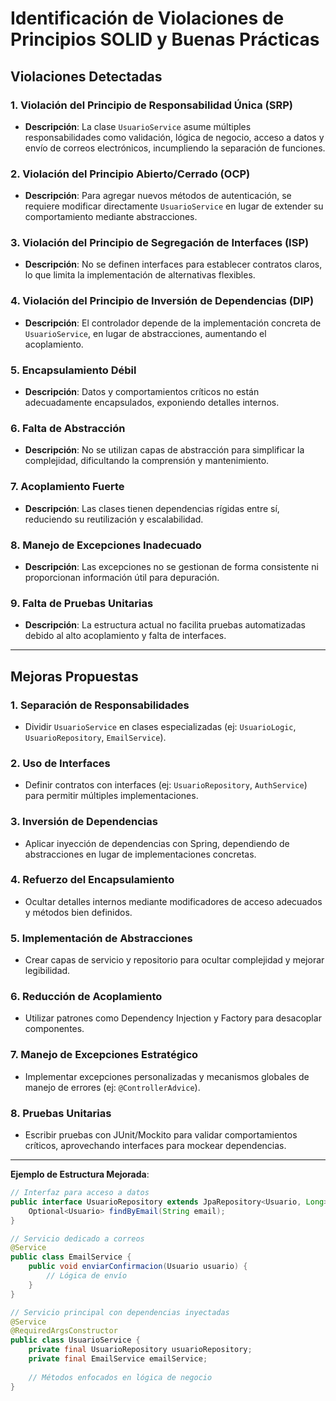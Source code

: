 # Identificación de Violaciones de Principios SOLID y Buenas Prácticas

## Violaciones Detectadas

### 1. Violación del Principio de Responsabilidad Única (SRP)
- **Descripción**: La clase `UsuarioService` asume múltiples responsabilidades como validación, lógica de negocio, acceso a datos y envío de correos electrónicos, incumpliendo la separación de funciones.

### 2. Violación del Principio Abierto/Cerrado (OCP)
- **Descripción**: Para agregar nuevos métodos de autenticación, se requiere modificar directamente `UsuarioService` en lugar de extender su comportamiento mediante abstracciones.

### 3. Violación del Principio de Segregación de Interfaces (ISP)
- **Descripción**: No se definen interfaces para establecer contratos claros, lo que limita la implementación de alternativas flexibles.

### 4. Violación del Principio de Inversión de Dependencias (DIP)
- **Descripción**: El controlador depende de la implementación concreta de `UsuarioService`, en lugar de abstracciones, aumentando el acoplamiento.

### 5. Encapsulamiento Débil
- **Descripción**: Datos y comportamientos críticos no están adecuadamente encapsulados, exponiendo detalles internos.

### 6. Falta de Abstracción
- **Descripción**: No se utilizan capas de abstracción para simplificar la complejidad, dificultando la comprensión y mantenimiento.

### 7. Acoplamiento Fuerte
- **Descripción**: Las clases tienen dependencias rígidas entre sí, reduciendo su reutilización y escalabilidad.

### 8. Manejo de Excepciones Inadecuado
- **Descripción**: Las excepciones no se gestionan de forma consistente ni proporcionan información útil para depuración.

### 9. Falta de Pruebas Unitarias
- **Descripción**: La estructura actual no facilita pruebas automatizadas debido al alto acoplamiento y falta de interfaces.

---

## Mejoras Propuestas

### 1. Separación de Responsabilidades
- Dividir `UsuarioService` en clases especializadas (ej: `UsuarioLogic`, `UsuarioRepository`, `EmailService`).

### 2. Uso de Interfaces
- Definir contratos con interfaces (ej: `UsuarioRepository`, `AuthService`) para permitir múltiples implementaciones.

### 3. Inversión de Dependencias
- Aplicar inyección de dependencias con Spring, dependiendo de abstracciones en lugar de implementaciones concretas.

### 4. Refuerzo del Encapsulamiento
- Ocultar detalles internos mediante modificadores de acceso adecuados y métodos bien definidos.

### 5. Implementación de Abstracciones
- Crear capas de servicio y repositorio para ocultar complejidad y mejorar legibilidad.

### 6. Reducción de Acoplamiento
- Utilizar patrones como Dependency Injection y Factory para desacoplar componentes.

### 7. Manejo de Excepciones Estratégico
- Implementar excepciones personalizadas y mecanismos globales de manejo de errores (ej: `@ControllerAdvice`).

### 8. Pruebas Unitarias
- Escribir pruebas con JUnit/Mockito para validar comportamientos críticos, aprovechando interfaces para mockear dependencias.

---

**Ejemplo de Estructura Mejorada**:
```java
// Interfaz para acceso a datos
public interface UsuarioRepository extends JpaRepository<Usuario, Long> {
    Optional<Usuario> findByEmail(String email);
}

// Servicio dedicado a correos
@Service
public class EmailService {
    public void enviarConfirmacion(Usuario usuario) {
        // Lógica de envío
    }
}

// Servicio principal con dependencias inyectadas
@Service
@RequiredArgsConstructor
public class UsuarioService {
    private final UsuarioRepository usuarioRepository;
    private final EmailService emailService;
    
    // Métodos enfocados en lógica de negocio
}